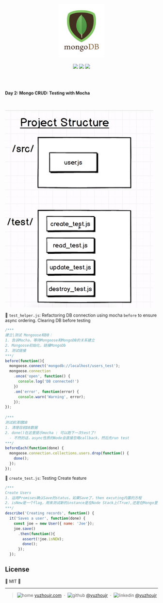<h3 style="text-align:center;font-weight: 300;" align="center">
  <img src="/img/mongodb.png" width="150px">
</h3>

<p align="center">
  <img src="https://img.shields.io/badge/license-MIT-yellow.svg?style=flat-square">
  <img src="https://img.shields.io/badge/downloads-0k-yellow.svg?style=flat-square">
  <img src="https://img.shields.io/badge/build-passing-yellow.svg?style=flat-square">
</p>

<br>
<br>

#### Day 2: Mongo CRUD: Testing with Mocha
<br>

![](/img/mongoCRUD_projectStructure.PNG)

🍉 `test_helper.js`: Refactoring DB connection using mocha `before` to ensure async ordering. Clearing DB before testing

```js
/***
建立|测试 Mongoose和DB：
1. 告诉Mocha，等待Mongoose和MongoDB的关系建立
2. Mongoose初始化，链接MongoDb
3. 测试链接
***/
before(function(){
  mongoose.connect('mongodb://localhost/users_test');
  mongoose.connection
    .once('open', function() {
      console.log('DB connected!')
    })
    .on('error', function(error) {
      console.warn('Warning', error);
    });
});

/***
测试前清理DB
1. 清理目前DB数据
2. done()在这里提示mocha : 可以跑下一次test了!
  - 不然的话，async性质的Node会直接忽略callback，然后先run test
***/
beforeEach(function(done) {
  mongoose.connection.collections.users.drop(function() {
    done();
  });
});

```

🍓 `create_test.js`: Testing Create feature

```js
/***
Create Users
1. 运用Promises确认Save的status，如果Save了，then excuting内置的方程
2. isNew是一个flag，用来测试新的instance是在Node Stack上(True),还是在Mongo里(False)
***/
describe('Creating records', function() {
  it('Saves a user', function(done) {
    const joe = new User({ name: 'Joe'});
    joe.save()
      .then(function(){
        assert(!joe.isNEW);
        done();
      });
  });

```

## License

🌱 MIT 🌱

---

> ![home](http://yuzhoujr.com/emoji/home.svg) [yuzhoujr.com](http://www.yuzhoujr.com) &nbsp;&middot;&nbsp;
> ![github](http://yuzhoujr.com/emoji/github.svg)  [@yuzhoujr](https://github.com/yuzhoujr) &nbsp;&middot;&nbsp;
> ![linkedin](http://yuzhoujr.com/emoji/linkedin.svg)  [@yuzhoujr](https://linkedin.com/in/yuzhoujr)
